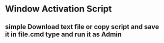
# Window Activation Script

## simple Download text file or copy script and save it in file.cmd type and run it as Admin

